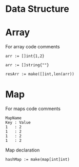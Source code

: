 # Data Structure

# Array
For array code comments
```
arr := []int{1,2}
```
```
arr := []string{""}
```
```
resArr := make([]int,len(arr))
```

# Map
For maps code comments
```
MapName
Key : Value
1   : 2
1   : 2
1   : 2
1   : 2
```
Map declaration
```
hashMap := make(map[int]int)
```
